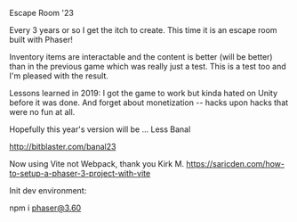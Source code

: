 Escape Room '23

Every 3 years or so I get the itch to create. This time it is an escape room built with
Phaser! 

Inventory items are interactable and the content is better (will be better) than in the 
previous game which was really just a test. This is a test too and I'm pleased with
the result.

Lessons learned in 2019: I got the game to work but kinda hated on Unity before it was done. 
And forget about monetization -- hacks upon hacks that were no fun at all.

Hopefully this year's version will be ... Less Banal

http://bitblaster.com/banal23


Now using Vite not Webpack, thank you Kirk M.
https://saricden.com/how-to-setup-a-phaser-3-project-with-vite

Init dev environment:

npm i phaser@3.60
